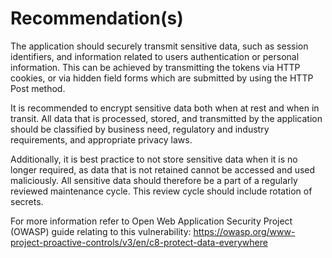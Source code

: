 # Recommendation(s)

The application should securely transmit sensitive data, such as session identifiers, and information related to users authentication or personal information. This can be achieved by transmitting the tokens via HTTP cookies, or via hidden field forms which are submitted by using the HTTP Post method.

It is recommended to encrypt sensitive data both when at rest and when in transit. All data that is processed, stored, and transmitted by the application should be classified by business need, regulatory and industry requirements, and appropriate privacy laws.

Additionally, it is best practice to not store sensitive data when it is no longer required, as data that is not retained cannot be accessed and used maliciously. All sensitive data should therefore be a part of a regularly reviewed maintenance cycle. This review cycle should include rotation of secrets.

For more information refer to Open Web Application Security Project (OWASP) guide relating to this vulnerability: <https://owasp.org/www-project-proactive-controls/v3/en/c8-protect-data-everywhere>
